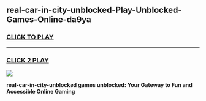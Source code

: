 
## real-car-in-city-unblocked-Play-Unblocked-Games-Online-da9ya
<h3>
<a href="https://premium76.site?title=real-car-in-city-unblocked&ref=25A">CLICK TO PLAY</a></h3>
<hr>

<h3>
<a href="https://premium76.site?title=real-car-in-city-unblocked&ref=25A">CLICK 2 PLAY</a>
  
</h3>

<a href="https://premium76.site?title=real-car-in-city-unblocked&ref=25A"><img src="https://clearcache.store/games.png"></a>


**real-car-in-city-unblocked games unblocked: Your Gateway to Fun and Accessible Online Gaming**
